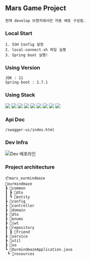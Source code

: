 ## Mars Game Project
```agsl
현재 develop 브랜치에서만 자동 배포 구성됨.
```

### Local Start
```
1. SSH Config 설정
2. local-connect.sh 파일 실행
3. Spring boot 실행!
```

### Using Version

```
JDK : 11
Spring boot : 2.7.1
```

### Using Stack

<img src="https://img.shields.io/badge/Spring Boot-6DB833?style=flat&logo=Spring-Boot&logoColor=white"/>
<img src="https://img.shields.io/badge/Spring Security-6DB833?style=flat&logo=Spring-Security&logoColor=white"/>
<img src="https://img.shields.io/badge/Spring JPA-6DB833?style=flat&logo=Spring-Boot&logoColor=white"/>
<img src="https://img.shields.io/badge/QueryDsl-6DB833?style=flat&logo=Spring-Boot&logoColor=white"/>
<img src="https://img.shields.io/badge/MySQL-4479A1?style=flat&logo=MySQL&logoColor=white"/>
<img src="https://img.shields.io/badge/Redis-DC382D?style=flat&logo=Redis&logoColor=white"/>
<img src="https://img.shields.io/badge/Github Actions-2088FF?style=flat&logo=Github Actions&logoColor=white"/>
<img src="https://img.shields.io/badge/Docker-2496ED?style=flat&logo=Docker&logoColor=white"/>
<img src="https://img.shields.io/badge/Docker Compose-2496ED?style=flat&logo=Docker&logoColor=white"/>


### Api Doc

```
/swagger-ui/index.html
```

### Dev Infra
![Dev 배포라인](https://github.com/MARS-crew/temporence_cms/assets/56928532/3365d809-b24f-43db-ba6d-f0d181ab922b)

### Project architecture

```
📦mars_ourmindmaze
📂ourmindmaze
┣ 📂common
┃ ┣ 📂dto
┃ ┗ 📂entity
┣ 📂config
┣ 📂controller
┣ 📂domain
┣ 📂dto
┣ 📂enums
┣ 📂jwt
┣ 📂repository
┃ ┣ 📂friend
┣ 📂service
┣ 📂util
┣ 📂vo
┗ 📜OurmindmazeApplication.java
 ┗ 📂resources
```

